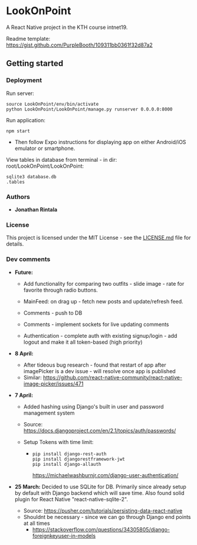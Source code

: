 # LookOnPoint
A React Native project in the KTH course intnet19.

Readme template: https://gist.github.com/PurpleBooth/109311bb0361f32d87a2

## Getting started

### Deployment

Run server:

```
source LookOnPoint/env/bin/activate
python LookOnPoint/LookOnPoint/manage.py runserver 0.0.0.0:8000
```

Run application:

```
npm start
```

- Then follow Expo instructions for displaying app on either Android/iOS emulator or smartphone.

View tables in database from terminal - in dir: root/LookOnPoint/LookOnPoint:

```
sqlite3 database.db
.tables
```



### Authors

- **Jonathan Rintala**

### License

This project is licensed under the MIT License - see the [LICENSE.md](https://gist.github.com/PurpleBooth/LICENSE.md) file for details.

### Dev comments

- **Future:** 
  - Add functionality for comparing two outfits - slide image - rate for favorite through radio buttons.

  - MainFeed: on drag up - fetch new posts and update/refresh feed.

  - Comments - push to DB

  - Comments - implement sockets for live updating comments

  - Authentication - complete auth with existing signup/login - add logout and make it all token-based (high priority)

    

- **8 April:**

  - After tideous bug research - found that restart of app after imagePicker is a dev issue - will resolve once app is published
  - Similar:
    <https://github.com/react-native-community/react-native-image-picker/issues/471>

- **7 April:**

  - Added hashing using Django's built in user and password management system
  - Source: <https://docs.djangoproject.com/en/2.1/topics/auth/passwords/>

  

  - Setup Tokens with time limit:

    - ```
      pip install django-rest-auth
      pip install djangorestframework-jwt
      pip install django-allauth
      ```

      <https://michaelwashburnjr.com/django-user-authentication/>

  

- **25 March:** Decided to use SQLite for DB. Primarily since already setup by default with Django backend which will save time. Also found solid plugin for React Native "react-native-sqlite-2".
  - Source: https://pusher.com/tutorials/persisting-data-react-native
  - Shouldnt be necessary - since we can go through Django end points at all times
    - https://stackoverflow.com/questions/34305805/django-foreignkeyuser-in-models